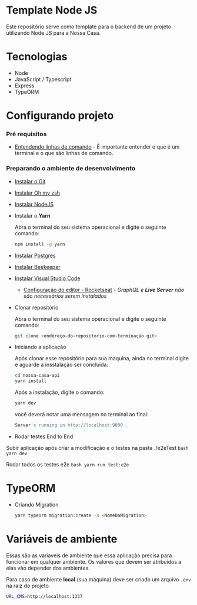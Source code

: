 # Template Node JS

Este repositório serve como template para o backend de um projeto utilizando Node JS para a Nossa Casa.

# Tecnologias

- Node
- JavaScript / Typescript
- Express
- TypeORM

# Configurando projeto

### Pré requisitos

- [Entendendo linhas de comando](https://tutorial.djangogirls.org/pt/intro_to_command_line/) - É importante entender o que é um terminal e o que são linhas de comando.

### Preparando o ambiente de desenvolvimento

- [Instalar o Git](https://git-scm.com/downloads)
- [Instalar Oh my zsh](https://ohmyz.sh/)
- [Instalar NodeJS](https://nodejs.org/en/)
- Instalar o **Yarn**

  Abra o terminal do seu sistema operacional e digite o seguinte comando:

  ```bash
  npm install -g yarn
  ```

- [Instalar Postgres](https://www.postgresql.org/download/)
- [Instalar Beekeeper](https://www.beekeeperstudio.io/get)
- [Instalar Visual Studio Code](https://code.visualstudio.com/)
  - [Configuração do editor - Rocketseat](https://www.youtube.com/watch?v=c7P03kkrEG8) - _GraphQL e **Live Server** não são necessários serem instalados_
- Clonar repositório

  Abra o terminal do seu sistema operacional e digite o seguinte comando:

  ```bash
  git clone <endereço-do-repositorio-com-terminação.git>
  ```

- Iniciando a aplicação

  Após clonar esse repositório para sua maquina, ainda no terminal digite e aguarde a insstalação ser concluída:

  ```bash
  cd nossa-casa-api
  yarn install
  ```

  Após a instalação, digite o comando:

  ```bash
  yarn dev
  ```

  você deverá notar uma mensagem no terminal ao final:

  ```bash
  Server's running in http://localhost:9000
  ```

- Rodar testes End to End

Subir aplicação após criar a modificação e o testes na pasta ./e2eTest
`bash yarn dev `

Rodar todos os testes e2e
`bash yarn run test:e2e `

# TypeORM

- Criando Migration

  ```bash
  yarn typeorm migration:create -n <NomeDaMigration>
  ```

# Variáveis de ambiente

Essas são as variaveis de ambiente que essa aplicação precisa para funcionar em qualquer ambiente.
Os valores que devem ser atribuidos a elas vão depender dos ambientes.

Para caso de ambiente **local** (sua máquina) deve ser criado um arquivo `.env` na raiz do projeto

```bash
URL_CMS=http://localhost:1337
```
